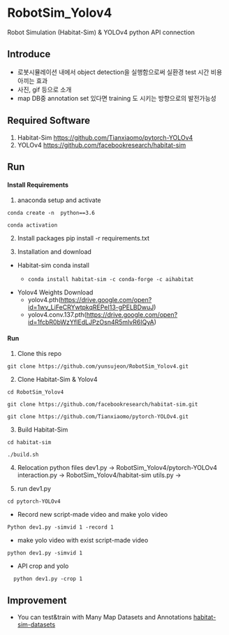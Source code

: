 # RobotSim_Yolov4
Robot Simulation (Habitat-Sim) & YOLOv4 python API connection

## Introduce

  * 로봇시뮬레이션 내에서 object detection을 실행함으로써 실환경 test 시간 비용 아끼는 효과
  * 사진, gif 등으로 소개
  * map DB중 annotation set 있다면 training 도 시키는 방향으로의 발전가능성


## Required Software

1. Habitat-Sim
https://github.com/Tianxiaomo/pytorch-YOLOv4
2. YOLOv4
https://github.com/facebookresearch/habitat-sim


## Run

#### Install Requirements

1. anaconda setup and activate
<pre><code>conda create -n <name> python==3.6</code></pre>
<pre><code>conda activation <name></code></pre>

2. Install packages
pip install -r requirements.txt

3. Installation and download
  * Habitat-sim conda install
    * <pre><code>conda install habitat-sim -c conda-forge -c aihabitat</code></pre>
  * Yolov4 Weights Download
    * yolov4.pth(https://drive.google.com/open?id=1wv_LiFeCRYwtpkqREPeI13-gPELBDwuJ)
    * yolov4.conv.137.pth(https://drive.google.com/open?id=1fcbR0bWzYfIEdLJPzOsn4R5mlvR6IQyA)

#### Run

1. Clone this repo
<pre><code>git clone https://github.com/yunsujeon/RobotSim_Yolov4.git</code></pre>

2. Clone Habitat-Sim & Yolov4   
<pre><code>cd RobotSim_Yolov4</code></pre>   
<pre><code>git clone https://github.com/facebookresearch/habitat-sim.git</code></pre>   
<pre><code>git clone https://github.com/Tianxiaomo/pytorch-YOLOv4.git</code></pre> 

3. Build Habitat-Sim
<pre><code>cd habitat-sim</code></pre>  
<pre><code>./build.sh</code></pre>  

4. Relocation python files
dev1.py -> RobotSim_Yolov4/pytorch-YOLOv4
interaction.py -> RobotSim_Yolov4/habitat-sim
utils.py -> 

5. run dev1.py
<pre><code>cd pytorch-YOLOv4</code></pre> 
  * Record new script-made video and make yolo video
  <pre><code>Python dev1.py -simvid 1 -record 1</code></pre> 
  *  make yolo video with exist script-made video
  <pre><code>python dev1.py -simvid 1</code></pre>
  * API crop and yolo
  <pre><code>  python dev1.py -crop 1</code></pre>


## Improvement

  * You can test&train with Many Map Datasets and Annotations [habitat-sim-datasets](https://github.com/facebookresearch/habitat-sim#datasets)



